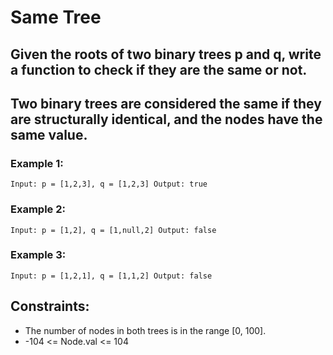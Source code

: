# Same Tree

## Given the roots of two binary trees p and q, write a function to check if they are the same or not.

## Two binary trees are considered the same if they are structurally identical, and the nodes have the same value.

 

### Example 1:

`
Input: p = [1,2,3], q = [1,2,3]
Output: true
`

### Example 2:
`
Input: p = [1,2], q = [1,null,2]
Output: false
`

### Example 3:
`
Input: p = [1,2,1], q = [1,1,2]
Output: false
`

## Constraints:

- The number of nodes in both trees is in the range [0, 100].
- -104 <= Node.val <= 104
